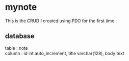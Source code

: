 # mynote
This is the CRUD I created using PDO for the first time.

## database

table : note  
column : id int auto_increment,
         title varchar(128),
         body text
